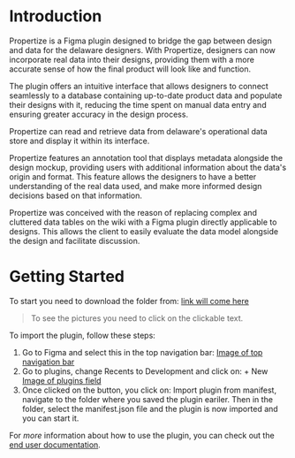 # Introduction

Propertize is a Figma plugin designed to bridge the gap between design and data for the delaware designers. With Propertize, designers can now incorporate real data into their designs, providing them with a more accurate sense of how the final product will look like and function.

The plugin offers an intuitive interface that allows designers to connect seamlessly to a database containing up-to-date product data and populate their designs with it, reducing the time spent on manual data entry and ensuring greater accuracy in the design process.

Propertize can read and retrieve data from delaware's operational data store and display it within its interface.

Propertize features an annotation tool that displays metadata alongside the design mockup, providing users with additional information about the data's origin and format. This feature allows the designers to have a better understanding of the real data used, and make more informed design decisions based on that information.

Propertize was conceived with the reason of replacing complex and cluttered data tables on the wiki with a Figma plugin directly applicable to designs. This allows the client to easily evaluate the data model alongside the design and facilitate discussion.

# Getting Started

To start you need to download the folder from: [link will come here]()

> To see the pictures you need to click on the clickable text.

To import the plugin, follow these steps:

1. Go to Figma and select this in the top navigation bar: [Image of top navigation bar](./Images/header_figma.png)
2. Go to plugins, change Recents to Development and click on: + New [Image of plugins field](./Images/plugins.png)
3. Once clicked on the button, you click on: Import plugin from manifest, navigate to the folder where you saved the plugin eariler. Then in the folder, select the manifest.json file and the plugin is now imported and you can start it.

For *more* information about how to use the plugin, you can check out the [end user documentation](https://wiki.delaware.pro/display/DADE/End+User+documentation).
